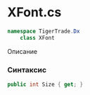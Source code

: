 
# XFont.cs
```csharp
namespace TigerTrade.Dx  
    class XFont
```

Описание

### Синтаксис
```csharp
public int Size { get; }
```
